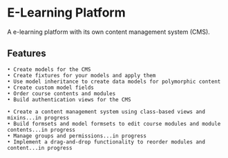 # E-Learning Platform
A e-learning platform with its own content management system (CMS).

## Features
``` 
• Create models for the CMS
• Create fixtures for your models and apply them
• Use model inheritance to create data models for polymorphic content
• Create custom model fields
• Order course contents and modules
• Build authentication views for the CMS

• Create a content management system using class-based views and mixins...in progress
• Build formsets and model formsets to edit course modules and module contents...in progress
• Manage groups and permissions...in progress
• Implement a drag-and-drop functionality to reorder modules and content...in progress
```